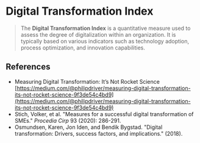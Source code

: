 # Digital Transformation Index

> The **Digital Transformation Index** is a quantitative measure used to assess the degree of digitalization within an organization. It is typically based on various indicators such as technology adoption, process optimization, and innovation capabilities.
> 

## References

- Measuring Digital Transformation: It’s Not Rocket Science
[https://medium.com/@philipdriver/measuring-digital-transformation-its-not-rocket-science-9f3de54c4bd9](https://medium.com/@philipdriver/measuring-digital-transformation-its-not-rocket-science-9f3de54c4bd9)
- Stich, Volker, et al. "Measures for a successful digital transformation of SMEs." *Procedia Cirp* 93 (2020): 286-291.
- Osmundsen, Karen, Jon Iden, and Bendik Bygstad. "Digital transformation: Drivers, success factors, and implications." (2018).